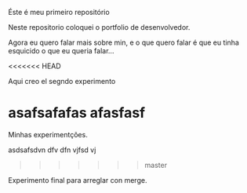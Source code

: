 Éste é meu primeiro repositório

Neste repositorio coloquei o portfolio de desenvolvedor.

Agora eu quero falar mais sobre min, e o que quero falar é que
eu tinha esquicido o que eu queria falar...

<<<<<<< HEAD

Aqui creo el segndo experimento

asafsafafas afasfasf
=======
Minhas experimentções.

asdsafsdvn dfv dfn vjfsd vj 
>>>>>>> master

Experimento final para arreglar con merge.